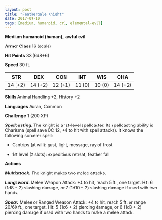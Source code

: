 ```yaml
---
layout: post
title: "Feathergale Knight"
date: 2017-09-10
tags: [medium, humanoid, cr1, elemental-evil]
---
```


**Medium humanoid (human), lawful evil**

**Armor Class** 16 (scale)

**Hit Points** 33 (6d8+6)

**Speed** 30 ft.

|   STR   |   DEX   |   CON   |   INT   |   WIS   |   CHA   |
|:-----:|:-----:|:-----:|:-----:|:-----:|:-----:|
| 14 (+2) | 14 (+2) | 12 (+1) | 11 (0) | 10 (0) | 14 (+2) |

**Skills** Animal Handling +2, History +2

**Languages** Auran, Common

**Challenge** 1 (200 XP)

***Spellcasting.*** The knight is a 1st-level spellcaster. Its spellcasting ability is Charisma (spell save DC 12, +4 to hit with spell attacks). It knows the following sorcerer spell: 

* Cantrips (at will): gust, light, message, ray of frost

* 1st level (2 slots): expeditious retreat, feather fall

**Actions**

***Multiattack.*** The knight makes two melee attacks.

***Longsword.*** Melee Weapon Attack: +4 to hit, reach 5 ft., one target. Hit: 6 (1d8 + 2) slashing damage, or 7 (1d10 + 2) slashing damage if used with two hands.

***Spear.*** Melee or Ranged Weapon Attack: +4 to hit, reach 5 ft. or range 20/60 ft., one target. Hit: 5 (1d6 + 2) piercing damage, or 6 (1d8 + 2) piercing damage if used with two hands to make a melee attack.

